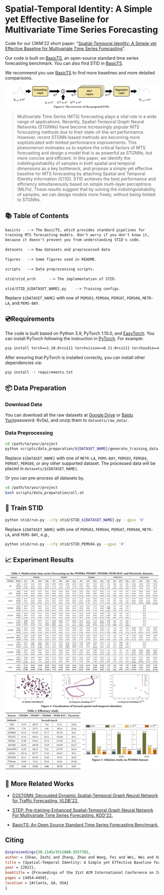 # Spatial-Temporal Identity: A Simple yet Effective Baseline for Multivariate Time Series Forecasting

Code for our CIKM'22 short paper: "[Spatial-Temporal Identity: A Simple yet Effective Baseline for Multivariate Time Series Forecasting](https://arxiv.org/abs/2208.05233)".

Our code is built on [BasicTS](https://github.com/zezhishao/BasicTS), an open-source standard time series forecasting benchmark. You can also find STID in [BasicTS](https://github.com/zezhishao/BasicTS).

We recommend you use [BasicTS](https://github.com/zezhishao/BasicTS) to find more baselines and more detailed comparisons.

<img src="figures/STID_architecture.png" alt="model archtecture" style="zoom:80%;" />

> Multivariate Time Series (MTS) forecasting plays a vital role in a wide range of applications. Recently, Spatial-Temporal Graph Neural Networks (STGNNs) have become increasingly popular MTS forecasting methods due to their state-of-the-art performance. However, recent STGNN-based methods are becoming more sophisticated with limited performance improvements. This phenomenon motivates us to explore the critical factors of MTS forecasting and design a model that is as powerful as STGNNs, but more concise and efficient. In this paper, we identify the indistinguishability of samples in both spatial and temporal dimensions as a key bottleneck, and propose a simple yet effective baseline for MTS forecasting by attaching Spatial and Temporal IDentity information (STID). STID achieves the best performance and efficiency simultaneously based on simple multi-layer perceptrons (MLPs). These results suggest that by solving the indistinguishability of samples, we can design models more freely, without being limited to STGNNs.

## 📚 Table of Contents

```text
basicts   --> The BasicTS, which provides standard pipelines for training MTS forecasting models. Don't worry if you don't know it, because it doesn't prevent you from understanding STID's code.

datasets  --> Raw datasets and preprocessed data

figures   --> Some figures used in README.

scripts   --> Data preprocessing scripts.

stid/stid_arch      --> The implementation of STID.

stid/STID_${DATASET_NAME}.py    --> Training configs.
```

Replace `${DATASET_NAME}` with one of `PEMS03`, `PEMS04`, `PEMS07`, `PEMS08`, `METR-LA`, and `PEMS-BAY`.

## 💿Requirements

The code is built based on Python 3.9, PyTorch 1.10.0, and [EasyTorch](https://github.com/cnstark/easytorch).
You can install PyTorch following the instruction in [PyTorch](https://pytorch.org/get-started/locally/). For example:

```bash
pip install torch==1.10.0+cu111 torchvision==0.11.0+cu111 torchaudio==0.10.0 -f https://download.pytorch.org/whl/torch_stable.html
```

After ensuring that PyTorch is installed correctly, you can install other dependencies via:

```bash
pip install -r requirements.txt
```

## 📦 Data Preparation

### **Download Data**

You can download all the raw datasets at [Google Drive](https://drive.google.com/drive/folders/14EJVODCU48fGK0FkyeVom_9lETh80Yjp) or [Baidu Yun](https://pan.baidu.com/s/10gOPtlC9M4BEjx89VD1Vbw)(password: 6v0a), and unzip them to `datasets/raw_data/`.

### **Data Preprocessing**

```bash
cd /path/to/your/project
python scripts/data_preparation/${DATASET_NAME}/generate_training_data.py
```

Replace `${DATASET_NAME}` with one of `METR-LA`, `PEMS-BAY`, `PEMS03`, `PEMS04`, `PEMS07`, `PEMS08`, or any other supported dataset. The processed data will be placed in `datasets/${DATASET_NAME}`.

Or you can pre-process all datasets by.

```bash
cd /path/to/your/project
bash scripts/data_preparation/all.sh
```

## 🎯 Train STID

```bash
python stid/run.py --cfg stid/STID_${DATASET_NAME}.py --gpus '0'
```

Replace `${DATASET_NAME}` with one of `PEMS03`, `PEMS04`, `PEMS07`, `PEMS08`, `METR-LA`, and `PEMS-BAY`, *e.g.*,

```bash
python stid/run.py --cfg stid/STID_PEMS04.py --gpus '0'
```

## 📈 Experiment Results

<img src="figures/main_results.png" alt="main results" style="zoom:100%;" />

<img src="figures/visualizations.png" alt="visualizations" style="zoom:100%;" />

<img src="figures/efficiency_and_ablation.png" alt="efficiency and ablation" style="zoom:100%;" />

## 🔗 More Related Works

- [D2STGNN: Decoupled Dynamic Spatial-Temporal Graph Neural Network for Traffic Forecasting. VLDB'22.](https://github.com/zezhishao/D2STGNN)

- [STEP: Pre-training-Enhanced Spatial-Temporal Graph Neural Network For Multivariate Time Series Forecasting. KDD'22.](https://github.com/zezhishao/STEP)

- [BasicTS: An Open Source Standard Time Series Forecasting Benchmark.](https://github.com/zezhishao/BasicTS)

## Citing

```bibtex
@inproceedings{10.1145/3511808.3557702,
author = {Shao, Zezhi and Zhang, Zhao and Wang, Fei and Wei, Wei and Xu, Yongjun},
title = {Spatial-Temporal Identity: A Simple yet Effective Baseline for Multivariate Time Series Forecasting},
year = {2022},
booktitle = {Proceedings of the 31st ACM International Conference on Information & Knowledge Management},
pages = {4454–4458},
location = {Atlanta, GA, USA}
}
```
